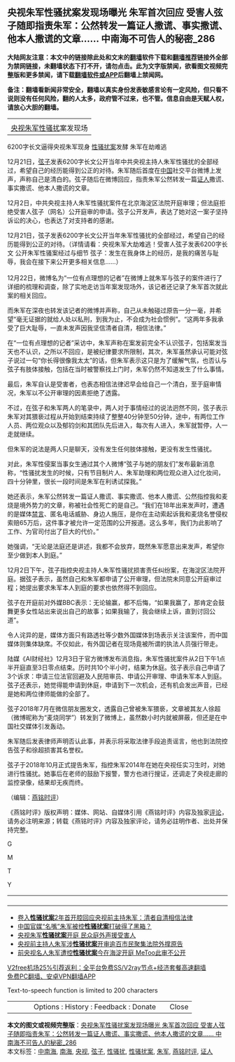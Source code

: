  <h2>央视朱军性骚扰案发现场曝光 朱军首次回应 受害人弦子随即指责朱军：公然转发一篇证人撒谎、事实撒谎、他本人撒谎的文章…… 中南海不可告人的秘密_286</h2> <p class="notice"><b>大陆网友注意：本文中的链接除此处和文末的<a href="https://github.com/bannedbook/fanqiang" >翻墙</a>软件下载和<a href="https://github.com/killgcd/justmysocks/blob/master/README.md">翻墙推荐</a>链接外全部为禁网链接，未翻墙状态下打不开，请勿点击。此为文字版禁闻，欲看图文视频完整版和更多禁闻，请下载<a href="https://github.com/bannedbook/fanqiang">翻墙软件或APP</a>后翻墙上禁闻网。</p><p>备注：翻墙看新闻非常安全，翻墙以真实身份发表敏感言论有一定风险，但只看不说则没有任何风险，翻的人太多，政府管不过来，也不管。信息自由是天赋人权，请放心大胆的翻墙。</b></p>  <div class="entry">  <table align="center" cellpadding="0" cellspacing="0" class="tr-caption-container" style="margin-left: auto; margin-right: auto;"> <tbody> <tr> <td style="text-align: center;"></td> </tr> <tr> <td class="tr-caption" style="text-align: center;"><a href="https://www.bannedbook.org/bnews/tag/%e5%a4%ae%e8%a7%86/" class="st_tag internal_tag" rel="tag" title="标签 央视 下的日志">央视</a><a href="https://www.bannedbook.org/bnews/tag/%e6%9c%b1%e5%86%9b/" class="st_tag internal_tag" rel="tag" title="标签 朱军 下的日志">朱军</a><a href="https://www.bannedbook.org/bnews/tag/%E6%80%A7%E9%AA%9A%E6%89%B0/" class="st_tag internal_tag" rel="tag" title="标签 性骚扰 下的日志">性骚扰</a>案发现场</td> </tr> </tbody> </table> <p>6200字长文逼得央视朱军现身 <a href="https://www.bannedbook.org/bnews/tag/%E6%80%A7%E9%AA%9A%E6%89%B0%E6%A1%88/" class="st_tag internal_tag" rel="tag" title="标签 性骚扰案 下的日志">性骚扰案</a>发酵 朱军在劫难逃</p> <p>12月21日&#65292;<a href="https://www.bannedbook.org/bnews/tag/%e5%bc%a6%e5%ad%90/" class="st_tag internal_tag" rel="tag" title="标签 弦子 下的日志">弦子</a>发表6200字长文公开当年中共央视主持人朱军性骚扰的全部经过&#65292;希望自己的经历能得到公正的对待&#12290;朱军随后首度在<span class='wp_keywordlink_affiliate'><a href="https://www.bannedbook.org/" title="中国" target="_blank">中国</a></span>社交平台微博上发声&#65292;声称自己是清白的&#12290;弦子随后在微博回应&#65292;指责朱军公然转发一篇<a href="https://www.bannedbook.org/bnews/tag/%E8%AF%81%E4%BA%BA/" class="st_tag internal_tag" rel="tag" title="标签 证人 下的日志">证人</a>撒谎&#12289;事实撒谎&#12289;他本人撒谎的文章&#12290;</p> <p>   12月2日&#65292;中共央视主持人朱军性骚扰案件在北京海淀区法院开庭审理&#65307;但法庭拒绝受害人弦子&#65288;网名&#65289;公开庭审的申请&#12290;弦子公开发声&#65292;表达了她对这一案子坚持诉讼的决心&#65292;也表达了对支持者的感谢&#12290;</p> <p>12月21日&#65292;弦子发表6200字长文公开当年朱军性骚扰的全部经过&#65292;希望自己的经历能得到公正的对待&#12290;&#65288;详情请看&#65306;央视朱军大劫难逃&#65281;受害人弦子发表6200字长文 公开朱军性骚案经过与细节 弦子&#65306;发生在我身体上的经历&#65292;是我的痛苦与耻辱&#65292;我会在接下来公开更多相关信息&#8230;&#8230;&#65289;<br />&nbsp;<br />12月22日&#65292;微博名为&#8220;一位有点理想的记者&#8221;在微博上就朱军与弦子的案件进行了详细的梳理和调查&#65292;除了实地走访当年案发现场外&#65292;该记者还记录了朱军首次就此案的相关回应&#12290;</p> <p>而朱军在深夜也转发该记者的微博并声称&#65292;自己从未触碰过原告一分一毫&#65292;并希望&#8220;毫无证据的就给人处以私刑&#65292;到我为止&#65292;不会成为社会惯例&#8221;&#12290;&#8220;这两年多我承受了巨大耻辱&#65292;一直未发声因我坚信清者自清&#65292;相信法律&#12290;&#8221;</p> <p>   在&#8220;一位有点理想的记者&#8221;采访中&#65292;朱军声称在案发前完全不认识弦子&#65292;包括案发当天也不认识&#65292;之所以不回应&#65292;是被纪律要求所限制&#65292;其次&#65292;朱军虽然承认可能对弦子说过一句&#8220;你长得很像我太太&#8221;的话&#65292;但朱军表示这只是为了缓解气氛&#65292;也否认与弦子有肢体接触&#65292;包括在当时被警察找上门时&#65292;朱军仍然不知道发生了什么事情&#12290;</p> <p>最后&#65292;朱军自认是受害者&#65292;也表态相信法律迟早会给自己一个清白&#65292;至于庭审情况&#65292;朱军以不公开审理的因素拒绝了透露&#12290;</p>  <p>不过&#65292;在弦子和朱军两人的笔录中&#65292;两人对于事情经过的说法迥然不同&#65292;弦子表示朱军对其猥亵过程从开始到结束持续了整整40分钟至50分钟&#65292;途中&#65292;有两位工作人员&#12289;两位观众以及郁钧剑和其团队先后进入&#65292;每次有人进入&#65292;朱军就暂停&#65292;人一走就继续&#12290;</p> <p>但朱军的说法是两人只是聊天&#65292;没有发生任何肢体接触&#65292;更没有发生性骚扰&#12290; </p> <p>   对此&#65292;朱军性侵案当事女生通过其个人微博&#8220;弦子与她的朋友们&#8221;发布最新消息称&#65292;&#8220;性骚扰发生的时候&#65292;只有节目制片人&#12289;朱军助理和两位观众进入过化妆间&#65292;四十分钟里&#65292;很长一段时间是朱军在利诱试探我&#12290;&#8221;</p> <p>她还表示&#65292;朱军公然转发一篇证人撒谎&#12289;事实撒谎&#12289;他本人撒谎&#12289;公然指控我和麦烧是境外势力的文章&#65292;称被社会性死亡的是自己&#12290;&#8220;我们在18年出来发声时&#65292;遭遇的是媒体<span class='wp_keywordlink_affiliate'><a href="https://www.bannedbook.org/bnews/bblog/" title="禁言博客" target="_blank">禁言</a></span>&#12289;匿名电话威胁&#12289;身边人施压&#65292;是你在主动索起诉我和麦烧名誉侵权索赔65万后&#65292;这件事才被允许一定范围的公开报道&#12290;这么多年&#65292;我们为此影响了工作&#12289;为官司付出了巨大的代价&#12290;&#8221;</p> <p>她强调&#65292;&#8220;无论是法庭还是讲述&#65292;我都不会放弃&#65292;既然朱军愿意出来发声&#65292;希望你至少做到本人到庭&#12290;&#8221;</p> <p>12月2日下午&#65292;弦子指控央视主持人朱军性骚扰损害责任纠纷案&#65292;在海淀区法院开庭&#12290;据弦子表示&#65292;虽然自己和朱军都申请了公开审理&#65292;但法院未同意公开庭审过程&#65307;她提出要求朱军本人到庭的要求也依然得不到回应&#12290; </p> <p>弦子在开庭前对外媒BBC表示&#65306;无论输赢&#65292;都不后悔&#65292;&#8220;如果我赢了&#65292;那肯定会鼓舞更多女性站出来说出自己的故事&#65307;如果我输了&#65292;我会继续上诉&#65292;直到讨回公道&#8221;&#12290;</p>  <p>   令人诧异的是&#65292;媒体方面只有路透社等少数外国媒体到场表示关注该案件&#65292;而中国媒体则集体缺席&#12290;不仅如此&#65292;有外国记者在现场竟被所谓的执法人员强行带走&#12290;</p> <p>陆媒&#12298;AI财经社&#12299;12月3日于官方微博发布消息指&#65292;朱军性骚扰案件从2日下午1点半开庭直至3日零点结束&#12290;历时共10个半小时&#65292;结果为休庭&#12290;弦子表示自己申请了3个诉求&#65306;申请三位法官回避及人民陪审员&#12289;申请公开审理&#12289;申请朱军本人到庭&#12290;弦子还表示&#65292;她觉得能申请到休庭&#65292;申请到下一次机会&#65292;还有机会发出声音&#65292;已经是她和两位律师能做的全部了&#12290;</p> <p>弦子2018年7月在微信朋友圈发文&#65292;透露自己曾被朱军猥亵&#65292;文章被其友人徐超&#65288;微博昵称为&#8220;麦烧同学&#8221;&#65289;转发到了微博上&#65292;虽然数小时内就被屏蔽&#65292;但还是在中国社交媒体引发轰动&#12290;</p> <p>朱军随后发表律师声明否认此事&#65292;并表示将采取法律手段追责谣言&#65292;他也到法院控告弦子和徐超损害其名誉权&#12290;</p> <p>弦子于2018年10月正式提告朱军&#65292;指控朱军2014年在她在央视任实习生时&#65292;对她进行性骚扰&#12290;她事后在老师的鼓励下报警&#65292;警方也进行搜证&#65292;还调走了央视走廊的监控录像&#65292;结果却无疾而终&#12290;</p> <p>&#65288;编辑&#65306;<a href="https://www.bannedbook.org/bnews/tag/%e7%87%95%e9%93%ad%e6%97%b6%e8%af%84/" class="st_tag internal_tag" rel="tag" title="标签 燕铭时评 下的日志">燕铭时评</a>&#65289;</p> <p>&#12298;燕铭时评&#12299;版权声明&#65306;媒体&#12289;网站&#12289;自媒体引用&#12298;燕铭时评&#12299;内容及独家<span class='wp_keywordlink_affiliate'><a href="https://www.bannedbook.org/bnews/comments/" title="新闻评论" target="_blank">评论</a></span>&#65292;请务必注明来源&#65307;转载&#12298;燕铭时评&#12299;内容及独家评论&#65292;请务必註明作者&#12289;出处并保持完整&#12290; </p>  <p> </p> <p> <p> <p> <p>G</p> <p><p>M</p> <p><p>T</p> <p><p>Y</p> <table cellspacing="1" id="SL_tables"> <tbody> <tr> <td align="right" class="SL_td" width="10%"></td> <td align="left" class="SL_td" width="20%"></td> <td align="center" class="SL_td" width="3"> </td> <td align="left" class="SL_td" width="20%"></td> <td align="center" class="SL_td" width="8%"> </td> <td align="center" class="SL_td" width="8%"> </td> <td align="center" class="SL_td" width="8%"> </p> </td> <td align="center" class="SL_td" width="8%"> </td> <td align="right" class="SL_td" width="15%"> </td> </tr> </tbody> </table> </p>  <ul class='op-related-articles' title='相关阅读'> <li><a href='https://www.bannedbook.org/bnews/baitai/20201222/1452953.html' target='_blank'>卷入<b>性骚扰案</b>2年首开腔回应央视前主持朱军：清者自清相信法律</a></li> <li><a href='https://www.bannedbook.org/bnews/baitai/20201209/1444618.html' target='_blank'>中国官媒“名嘴”朱军被控<b>性骚扰案</b>打破得了黑箱？</a></li> <li><a href='https://www.bannedbook.org/bnews/cbnews/20201203/1441315.html' target='_blank'>央视朱军<b>性骚扰案</b>开庭 民众庭外声援受害人</a></li> <li><a href='https://www.bannedbook.org/bnews/baitai/20201203/1441009.html' target='_blank'>央视前主持人朱军涉<b>性骚扰案</b>开审逾百市民聚集法院外撑原告</a></li> <li><a href='https://www.bannedbook.org/bnews/headline/20201202/1440916.html' target='_blank'>前央视名人朱军遭控<b>性骚扰案</b>今在海淀开庭 MeToo此审不公开</a></li> </ul> <p class="texttj"> <a href="https://www.bannedbook.org/forum23/topic22702.html" target="_blank">V2free机场25%引荐返利：全平台免费SS/V2ray节点+经济套餐高速翻墙</a><br/> <a href="https://github.com/bannedbook/fanqiang/wiki/%E7%A6%81%E9%97%BB%E7%BD%91%E5%AE%89%E5%8D%93%E7%BF%BB%E5%A2%99%E6%96%B0%E9%97%BBAPP" target="_blank">免费PC翻墙、安卓VPN翻墙APP</a></p><p>Text-to-speech function is limited to 200 characters</p> <table id="SL_tbl_opt" style="width: 100%px;"> <tbody> <tr> <td align="center" class="SL_td" width="5%"></td> <td align="left" class="SL_td" width="5%"> </td> <td align="center" class="SL_td" width="70%">Options : History : Feedback : Donate</td> <td align="right" class="SL_td" width="15%">Close</td> </tr> </tbody> </table> </p><a name='sharetosocial'></a>       <div><b>本文的图文或视频完整版</b>：<a href='https://www.bannedbook.org/bnews/comments/20201224/1453919.html'>央视朱军性骚扰案发现场曝光 朱军首次回应 受害人弦子随即指责朱军：公然转发一篇证人撒谎、事实撒谎、他本人撒谎的文章…… 中南海不可告人的秘密_286</a></div>  </div><!--END ENTRY--> <div class="postfooter"> <div>本文标签：<a href="https://www.bannedbook.org/bnews/tag/%e4%b8%ad%e5%8d%97%e6%b5%b7/" rel="tag">中南海</a>, <a href="https://www.bannedbook.org/bnews/tag/%e5%8d%97%e6%b5%b7/" rel="tag">南海</a>, <a href="https://www.bannedbook.org/bnews/tag/%e5%a4%ae%e8%a7%86/" rel="tag">央视</a>, <a href="https://www.bannedbook.org/bnews/tag/%e5%bc%a6%e5%ad%90/" rel="tag">弦子</a>, <a href="https://www.bannedbook.org/bnews/tag/%E6%80%A7%E9%AA%9A%E6%89%B0/" rel="tag">性骚扰</a>, <a href="https://www.bannedbook.org/bnews/tag/%E6%80%A7%E9%AA%9A%E6%89%B0%E6%A1%88/" rel="tag">性骚扰案</a>, <a href="https://www.bannedbook.org/bnews/tag/%e6%9c%b1%e5%86%9b/" rel="tag">朱军</a>, <a href="https://www.bannedbook.org/bnews/tag/%e7%87%95%e9%93%ad%e6%97%b6%e8%af%84/" rel="tag">燕铭时评</a>, <a href="https://www.bannedbook.org/bnews/tag/%E8%AF%81%E4%BA%BA/" rel="tag">证人</a></div>  </div><!--END POSTFOOTER--> 